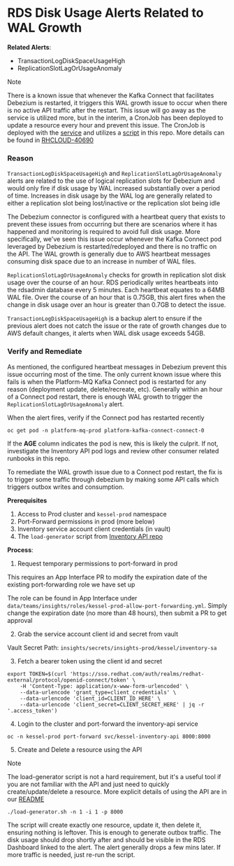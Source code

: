 # RDS Disk Usage Alerts Related to WAL Growth

**Related Alerts**:
* TransactionLogDiskSpaceUsageHigh
* ReplicationSlotLagOrUsageAnomaly

>[!NOTE]
> There is a known issue that whenever the Kafka Connect that facilitates Debezium is restarted, it triggers this WAL growth issue to occur when there is no active API traffic after the restart. This issue will go away as the service is utilized more, but in the interim, a CronJob has been deployed to update a resource every hour and prevent this issue. The CronJob is deployed with the [service](https://github.com/project-kessel/inventory-api/blob/441a0a0b7210b5c837bc4aa40414ea80f2d0ecc3/deploy/kessel-inventory.yaml#L102) and utilizes a [script](https://github.com/project-kessel/inventory-api/blob/main/scripts/heartbeat-fix.sh) in this repo. More details can be found in [RHCLOUD-40690](https://issues.redhat.com/browse/RHCLOUD-40690)

### Reason

`TransactionLogDiskSpaceUsageHigh` and `ReplicationSlotLagOrUsageAnomaly` alerts are related to the use of logical replication slots for Debezium and would only fire if disk usage by WAL increased substantially over a period of time. Increases in disk usage by the WAL log are generally related to either a replication slot being lost/inactive or the replication slot being idle

The Debezium connector is configured with a heartbeat query that exists to prevent these issues from occurring but there are scenarios where it has happened and monitoring is required to avoid full disk usage. More specifically, we've seen this issue occur whenever the Kafka Connect pod leveraged by Debezium is restarted/redeployed and there is no traffic on the API. The WAL growth is generally due to AWS heartbeat messages consuming disk space due to an increase in number of WAL files.

`ReplicationSlotLagOrUsageAnomaly` checks for growth in replication slot disk usage over the course of an hour. RDS periodically writes heartbeats into the rdsadmin database every 5 minutes. Each heartbeat equates to a 64MB WAL file. Over the course of an hour that is 0.75GB, this alert fires when the change in disk usage over an hour is greater than 0.7GB to detect the issue.

`TransactionLogDiskSpaceUsageHigh` is a backup alert to ensure if the previous alert does not catch the issue or the rate of growth changes due to AWS default changes, it alerts when WAL disk usage exceeds 54GB.

### Verify and Remediate

As mentioned, the configured heartbeat messages in Debezium prevent this issue occurring most of the time. The only current known issue where this fails is when the Platform-MQ Kafka Connect pod is restarted for any reason (deployment update, delete/recreate, etc). Generally within an hour of a Connect pod restart, there is enough WAL growth to trigger the `ReplicationSlotLagOrUsageAnomaly` alert.

When the alert fires, verify if the Connect pod has restarted recently

```shell
oc get pod -n platform-mq-prod platform-kafka-connect-connect-0
```

If the **AGE** column indicates the pod is new, this is likely the culprit. If not, investigate the Inventory API pod logs and review other consumer related runbooks in this repo.

To remediate the WAL growth issue due to a Connect pod restart, the fix is to trigger some traffic through debezium by making some API calls which triggers outbox writes and consumption.

**Prerequisites**
1. Access to Prod cluster and `kessel-prod` namespace
2. Port-Forward permissions in prod (more below)
3. Inventory service account client credentials (in vault)
4. The `load-generator` script from [Inventory API repo](https://github.com/project-kessel/inventory-api/blob/main/scripts/load-generator.sh)


**Process**:
1. Request temporary permissions to port-forward in prod

This requires an App Interface PR to modify the expiration date of the existing port-forwarding role we have set up

The role can be found in App Interface under `data/teams/insights/roles/kessel-prod-allow-port-forwarding.yml`. Simply change the expiration date (no more than 48 hours), then submit a PR to get approval

2. Grab the service account client id and secret from vault

Vault Secret Path: `insights/secrets/insights-prod/kessel/inventory-sa`

3. Fetch a bearer token using the client id and secret

```shell
export TOKEN=$(curl 'https://sso.redhat.com/auth/realms/redhat-external/protocol/openid-connect/token' \
    -H 'Content-Type: application/x-www-form-urlencoded' \
    --data-urlencode 'grant_type=client_credentials' \
    --data-urlencode 'client_id=CLIENT_ID_HERE' \
    --data-urlencode 'client_secret=CLIENT_SECRET_HERE' | jq -r '.access_token')
```

4. Login to the cluster and port-forward the inventory-api service

```shell
oc -n kessel-prod port-forward svc/kessel-inventory-api 8000:8000
```

5. Create and Delete a resource using the API

>[!NOTE]
> The load-generator script is not a hard requirement, but it's a useful tool if you are not familiar with the API and just need to quickly create/update/delete a resource. More explicit details of using the API are in our [README](../../../README.md)

```shell
./load-generator.sh -n 1 -i 1 -p 8000
```

The script will create exactly one resource, update it, then delete it, ensuring nothing is leftover. This is enough to generate outbox traffic. The disk usage should drop shortly after and should be visible in the RDS Dashboard linked to the alert. The alert generally drops a few mins later. If more traffic is needed, just re-run the script.
